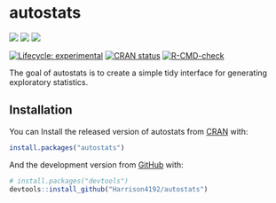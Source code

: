 
<!-- README.md is generated from README.Rmd. Please edit that file -->

# autostats

<!-- badges: start -->

[![](http://cranlogs.r-pkg.org/badges/grand-total/autostats?color=blue)](https://cran.r-project.org/package=autostats)
[![](https://img.shields.io/github/languages/code-size/Harrison4192/autostats.svg)](https://github.com/Harrison4192/autostats)
[![](https://img.shields.io/github/last-commit/Harrison4192/autostats.svg)](https://github.com/Harrison4192/autostats/commits/main)

[![Lifecycle:
experimental](https://img.shields.io/badge/lifecycle-experimental-orange.svg)](https://lifecycle.r-lib.org/articles/stages.html)
[![CRAN
status](https://www.r-pkg.org/badges/version/autostats)](https://CRAN.R-project.org/package=autostats)
[![R-CMD-check](https://github.com/Harrison4192/autostats/workflows/R-CMD-check/badge.svg)](https://github.com/Harrison4192/autostats/actions)
<!-- badges: end -->

The goal of autostats is to create a simple tidy interface for
generating exploratory statistics.

## Installation

You can Install the released version of autostats from
[CRAN](https://CRAN.R-project.org) with:

``` r
install.packages("autostats")
```

And the development version from [GitHub](https://github.com/) with:

``` r
# install.packages("devtools")
devtools::install_github("Harrison4192/autostats")
```

